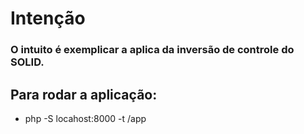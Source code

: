 # Intenção

### O intuito é exemplicar a aplica da inversão de controle do SOLID.

## Para rodar a aplicação:

- php -S locahost:8000 -t /app






